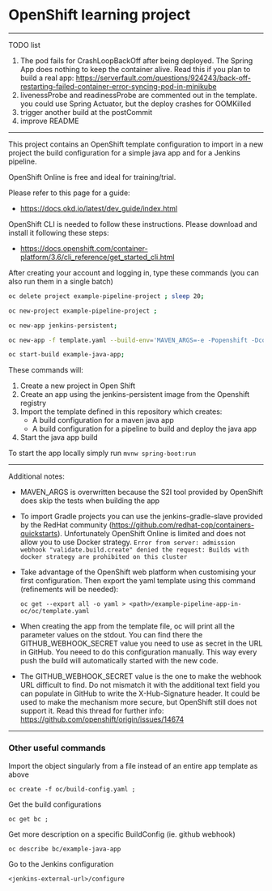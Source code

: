 # OpenShift learning project

----

 TODO list
1. The pod fails for CrashLoopBackOff after being deployed. The Spring App does nothing to keep the container
alive. Read this if you plan to build a real app: 
    https://serverfault.com/questions/924243/back-off-restarting-failed-container-error-syncing-pod-in-minikube
2. livenessProbe and readinessProbe are commented out in the template. you could use Spring Actuator, 
but the deploy crashes for OOMKilled
3. trigger another build at the postCommit
4. improve README

---

This project contains an OpenShift template configuration to import in a new project 
the build configuration for a simple java app and for a Jenkins pipeline.

OpenShift Online is free and ideal for training/trial. 

Please refer to this page for a guide: 
* https://docs.okd.io/latest/dev_guide/index.html

OpenShift CLI is needed to follow these instructions.
Please download and install it following these steps: 
* https://docs.openshift.com/container-platform/3.6/cli_reference/get_started_cli.html

After creating your account and logging in, type these commands (you can also run them in a single batch)

```bash
oc delete project example-pipeline-project ; sleep 20;

oc new-project example-pipeline-project ;

oc new-app jenkins-persistent; 

oc new-app -f template.yaml --build-env='MAVEN_ARGS=-e -Popenshift -Dcom.redhat.xpaas.repo.redhatga package';

oc start-build example-java-app;
```

These commands will:
1. Create a new project in Open Shift
2. Create an app using the jenkins-persistent image from the Openshift registry
3. Import the template defined in this repository which creates:
    * A build configuration for a maven java app
    * A build configuration for a pipeline to build and deploy the java app 
4. Start the java app build


To start the app locally simply run `mvnw spring-boot:run`

---

Additional notes:

* MAVEN_ARGS is overwritten because the S2I tool provided by OpenShift does skip the tests when building the app
* To import Gradle projects you can use the jenkins-gradle-slave provided by the RedHat community (https://github.com/redhat-cop/containers-quickstarts). 
Unfortunately OpenShift Online is limited and does not allow you to use Docker strategy.
`Error from server: admission webhook "validate.build.create" denied the request: Builds with docker strategy are prohibited on this cluster`
* Take advantage of the OpenShift web platform when customising your first configuration. Then 
export the yaml template using this command (refinements will be needed): 

    `oc get --export all -o yaml > <path>/example-pipeline-app-in-oc/oc/template.yaml`

* When creating the app from the template file, oc will print all the parameter values on the stdout. 
You can find there the GITHUB_WEBHOOK_SECRET value you need to use as secret in the URL in GitHub.
You neeed to do this configuration manually. 
This way every push the build will automatically started with the new code.

* The GITHUB_WEBHOOK_SECRET value is the one to make the webhook URL difficult to find. 
 Do not mismatch it with the additional text field you can populate in GitHub to write the
 X-Hub-Signature header. It could be used to make the mechanism more secure, but OpenShift 
 still does not support it.
 Read this thread for further info: https://github.com/openshift/origin/issues/14674 

---
### Other useful commands

Import the object singularly from a file instead of an entire app template as above

`oc create -f oc/build-config.yaml ;`

Get the build configurations

`oc get bc ;`
    
Get more description on a specific BuildConfig (ie. github webhook)

`oc describe bc/example-java-app`    
    
Go to the Jenkins configuration

`<jenkins-external-url>/configure`


